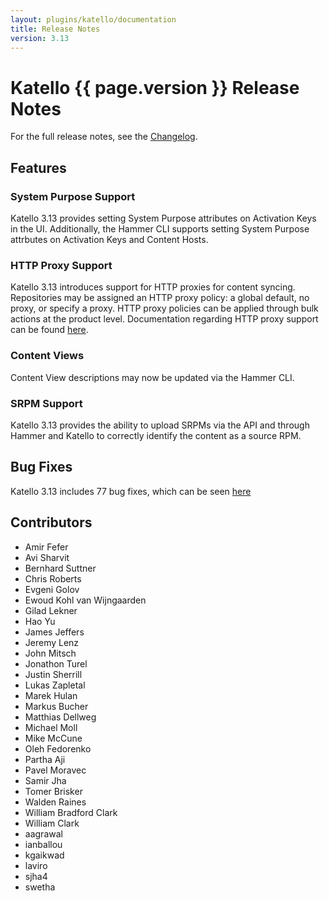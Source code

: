 ```yaml
---
layout: plugins/katello/documentation
title: Release Notes
version: 3.13
---
```


# Katello {{ page.version }} Release Notes

For the full release notes, see the [Changelog](https://github.com/Katello/katello/blob/KATELLO-3.13/CHANGELOG.md).

## Features

### System Purpose Support

Katello 3.13 provides setting System Purpose attributes on Activation Keys in the UI. Additionally, the Hammer CLI supports setting System Purpose attrbutes on Activation Keys and Content Hosts.

### HTTP Proxy Support

Katello 3.13 introduces support for HTTP proxies for content syncing. Repositories may be assigned an HTTP proxy policy: a global default, no proxy, or specify a proxy. HTTP proxy policies can be applied through bulk actions at the product level. Documentation regarding HTTP proxy support can be found [here](https://theforeman.org/plugins/katello/3.13/advanced/http_proxies.html).

### Content Views

Content View descriptions may now be updated via the Hammer CLI.

### SRPM Support

Katello 3.13 provides the ability to upload SRPMs via the API and through Hammer and Katello to correctly identify the content as a source RPM.

## Bug Fixes

Katello 3.13 includes 77 bug fixes, which can be seen [here](https://projects.theforeman.org/projects/katello/issues?utf8=%E2%9C%93&set_filter=1&sort=id%3Adesc&f%5B%5D=status_id&op%5Bstatus_id%5D=c&f%5B%5D=tracker_id&op%5Btracker_id%5D=%3D&v%5Btracker_id%5D%5B%5D=1&f%5B%5D=fixed_version_id&op%5Bfixed_version_id%5D=%3D&v%5Bfixed_version_id%5D%5B%5D=1021&f%5B%5D=&c%5B%5D=tracker&c%5B%5D=status&c%5B%5D=priority&c%5B%5D=subject&c%5B%5D=author&c%5B%5D=assigned_to&c%5B%5D=updated_on&c%5B%5D=category&c%5B%5D=fixed_version&group_by=)

## Contributors

*	Amir Fefer
*	Avi Sharvit
*	Bernhard Suttner
*	Chris Roberts
*	Evgeni Golov
*	Ewoud Kohl van Wijngaarden
*	Gilad Lekner
*	Hao Yu
*	James Jeffers
*	Jeremy Lenz
*	John Mitsch
*	Jonathon Turel
*	Justin Sherrill
*	Lukas Zapletal
*	Marek Hulan
*	Markus Bucher
*	Matthias Dellweg
*	Michael Moll
*	Mike McCune
*	Oleh Fedorenko
*	Partha Aji
*	Pavel Moravec
*	Samir Jha
*	Tomer Brisker
*	Walden Raines
*	William Bradford Clark
*	William Clark
*	aagrawal
*	ianballou
*	kgaikwad
*	laviro
*	sjha4
*	swetha
